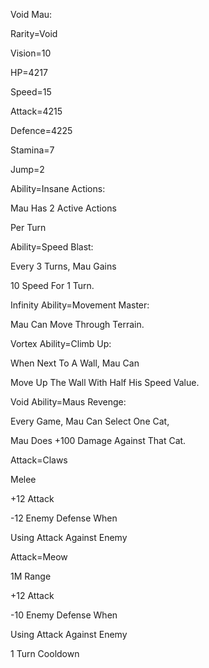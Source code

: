 Void Mau:

Rarity=Void

Vision=10

HP=4217

Speed=15

Attack=4215

Defence=4225

Stamina=7

Jump=2

Ability=Insane Actions:

Mau Has 2 Active Actions

Per Turn

Ability=Speed Blast:

Every 3 Turns, Mau Gains

10 Speed For 1 Turn.

Infinity Ability=Movement Master:

Mau Can Move Through Terrain.

Vortex Ability=Climb Up:

When Next To A Wall, Mau Can

Move Up The Wall With Half His Speed Value.

Void Ability=Maus Revenge:

Every Game, Mau Can Select One Cat,

Mau Does +100 Damage Against That Cat.

Attack=Claws

Melee

+12 Attack

-12 Enemy Defense When

Using Attack Against Enemy

Attack=Meow

1M Range

+12 Attack

-10 Enemy Defense When

Using Attack Against Enemy

1 Turn Cooldown
